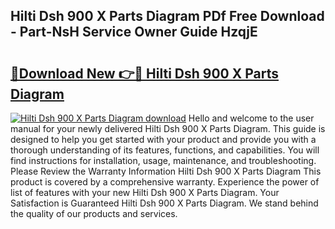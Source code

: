 ## Hilti Dsh 900 X Parts Diagram PDf Free Download - Part-NsH Service Owner Guide HzqjE

# <h2><a href="http://dfic07.blite.top/?on=Hilti+Dsh+900+X+Parts+Diagram">🔗Download New 👉🔴 Hilti Dsh 900 X Parts Diagram</a></h2>

[![Hilti Dsh 900 X Parts Diagram download](https://i.imgur.com/lujVjoI.png)](http://dfic07.blite.top/?on=Hilti+Dsh+900+X+Parts+Diagram)
Hello and welcome to the user manual for your newly delivered Hilti Dsh 900 X Parts Diagram. This guide is designed to help you get started with your product and provide you with a thorough understanding of its features, functions, and capabilities. You will find instructions for installation, usage, maintenance, and troubleshooting. Please Review the Warranty Information Hilti Dsh 900 X Parts Diagram This product is covered by a comprehensive warranty. Experience the power of list of features with your new Hilti Dsh 900 X Parts Diagram. Your Satisfaction is Guaranteed Hilti Dsh 900 X Parts Diagram. We stand behind the quality of our products and services.
